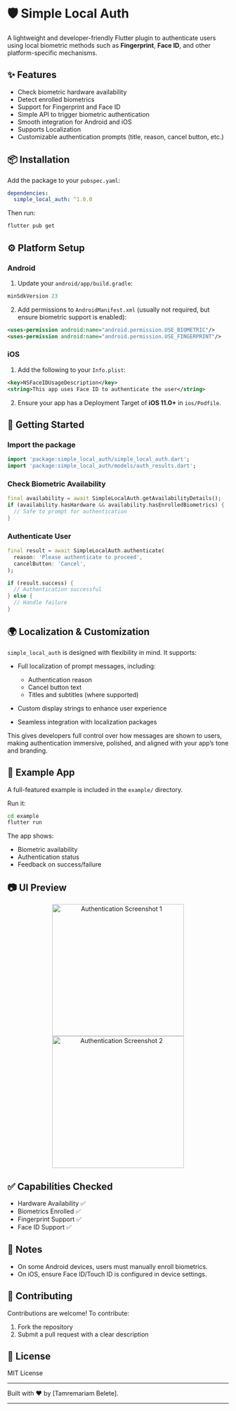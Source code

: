 # 🛡️ Simple Local Auth

A lightweight and developer-friendly Flutter plugin to authenticate users using local biometric methods such as **Fingerprint**, **Face ID**, and other platform-specific mechanisms.

## ✨ Features

* Check biometric hardware availability
* Detect enrolled biometrics
* Support for Fingerprint and Face ID
* Simple API to trigger biometric authentication
* Smooth integration for Android and iOS
* Supports Localization
* Customizable authentication prompts (title, reason, cancel button, etc.)

## 📦 Installation

Add the package to your `pubspec.yaml`:

```yaml
dependencies:
  simple_local_auth: ^1.0.0
```

Then run:

```bash
flutter pub get
```

## ⚙️ Platform Setup

### Android

1. Update your `android/app/build.gradle`:

```groovy
minSdkVersion 23
```

2. Add permissions to `AndroidManifest.xml` (usually not required, but ensure biometric support is enabled):

```xml
<uses-permission android:name="android.permission.USE_BIOMETRIC"/>
<uses-permission android:name="android.permission.USE_FINGERPRINT"/>
```

### iOS

1. Add the following to your `Info.plist`:

```xml
<key>NSFaceIDUsageDescription</key>
<string>This app uses Face ID to authenticate the user</string>
```

2. Ensure your app has a Deployment Target of **iOS 11.0+** in `ios/Podfile`.

## 🚀 Getting Started

### Import the package

```dart
import 'package:simple_local_auth/simple_local_auth.dart';
import 'package:simple_local_auth/models/auth_results.dart';
```

### Check Biometric Availability

```dart
final availability = await SimpleLocalAuth.getAvailabilityDetails();
if (availability.hasHardware && availability.hasEnrolledBiometrics) {
  // Safe to prompt for authentication
}
```

### Authenticate User

```dart
final result = await SimpleLocalAuth.authenticate(
  reason: 'Please authenticate to proceed',
  cancelButton: 'Cancel',
);

if (result.success) {
  // Authentication successful
} else {
  // Handle failure
}
```

## 🌍 Localization & Customization

`simple_local_auth` is designed with flexibility in mind. It supports:

* Full localization of prompt messages, including:

  * Authentication reason
  * Cancel button text
  * Titles and subtitles (where supported)
* Custom display strings to enhance user experience
* Seamless integration with localization packages

This gives developers full control over how messages are shown to users, making authentication immersive, polished, and aligned with your app’s tone and branding.

## 🧪 Example App

A full-featured example is included in the `example/` directory.

Run it:

```bash
cd example
flutter run
```

The app shows:

* Biometric availability
* Authentication status
* Feedback on success/failure

## 📷 UI Preview

<p align="center">
  <img src="https://raw.githubusercontent.com/tamremariam/simple_local_auth/main/assets/Screenshot_20250702_191031.png" alt="Authentication Screenshot 1" width="300"/>
  <img src="https://raw.githubusercontent.com/tamremariam/simple_local_auth/main/assets/Screenshot_20250702_191144.png" alt="Authentication Screenshot 2" width="300"/>
</p>

## ✅ Capabilities Checked

* Hardware Availability ✅
* Biometrics Enrolled ✅
* Fingerprint Support ✅
* Face ID Support ✅

## 📌 Notes

* On some Android devices, users must manually enroll biometrics.
* On iOS, ensure Face ID/Touch ID is configured in device settings.

## 🤝 Contributing

Contributions are welcome! To contribute:

1. Fork the repository
2. Submit a pull request with a clear description

## 📄 License

MIT License

---

Built with ❤️ by \[Tamremariam Belete].

---
